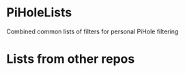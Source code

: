 # PiHoleLists
Combined common lists of filters for personal PiHole filtering

# Lists from other repos
